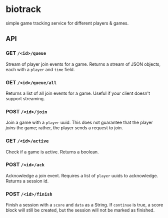 # biotrack

simple game tracking service for different players & games.

## API

### GET `/<id>/queue`

Stream of player join events for a game. Returns a stream of JSON objects,
each with a `player` and `time` field.

### GET `/<id>/queue/all`

Returns a list of all join events for a game. Useful if your
client doesn't support streaming.

### POST `/<id>/join`

Join a game with a `player` uuid.
This does not guarantee that the player *joins* the game;
rather, the player sends a request to join.

### GET `/<id>/active`

Check if a game is active. Returns a boolean.

### POST `/<id>/ack`

Acknowledge a join event. Requires a list of `player` uuids to acknowledge.
Returns a session id.

### POST `/<id>/finish`

Finish a session with a `score` and `data` as a String.
If `continue` is true, a score block will still be created,
but the session will not be marked as finished.

